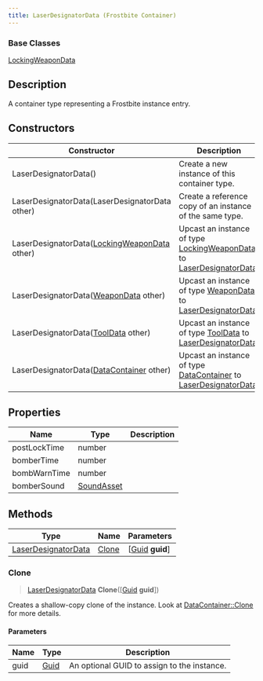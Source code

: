 ```yaml
---
title: LaserDesignatorData (Frostbite Container)
---
```

### Base Classes

[LockingWeaponData](LockingWeaponData)

## Description

A container type representing a Frostbite instance entry.

## Constructors

| Constructor                                                                    | Description                                                                                                                   |
| ------------------------------------------------------------------------------ | ----------------------------------------------------------------------------------------------------------------------------- |
| LaserDesignatorData()                                                          | Create a new instance of this container type.                                                                                 |
| LaserDesignatorData(LaserDesignatorData other)                                 | Create a reference copy of an instance of the same type.                                                                      |
| LaserDesignatorData([LockingWeaponData](LockingWeaponData) other)              | Upcast an instance of type [LockingWeaponData](LockingWeaponData) to [LaserDesignatorData](LaserDesignatorData).              |
| LaserDesignatorData([WeaponData](WeaponData) other)                            | Upcast an instance of type [WeaponData](WeaponData) to [LaserDesignatorData](LaserDesignatorData).                            |
| LaserDesignatorData([ToolData](ToolData) other)                                | Upcast an instance of type [ToolData](ToolData) to [LaserDesignatorData](LaserDesignatorData).                                |
| LaserDesignatorData([DataContainer](/vext/ref/cls/shr/datacontainer) other) | Upcast an instance of type [DataContainer](/vext/ref/cls/shr/datacontainer) to [LaserDesignatorData](LaserDesignatorData). |

## Properties

| Name         | Type                     | Description |
| ------------ | ------------------------ | ----------- |
| postLockTime | number                   |             |
| bomberTime   | number                   |             |
| bombWarnTime | number                   |             |
| bomberSound  | [SoundAsset](SoundAsset) |             |

## Methods

| Type                                       | Name            | Parameters                                     |
| ------------------------------------------ | --------------- | ---------------------------------------------- |
| [LaserDesignatorData](LaserDesignatorData) | [Clone](#clone) | \[[Guid](/vext/ref/cls/shr/guid) **guid**\] |

### Clone

> [LaserDesignatorData](LaserDesignatorData) **Clone**(\[[Guid](/vext/ref/cls/shr/guid) **guid**\])

Creates a shallow-copy clone of the instance. Look at [DataContainer::Clone](/vext/ref/cls/shr/datacontainer#clone) for more details.

#### Parameters

| Name | Type         | Description                                 |
| ---- | ------------ | ------------------------------------------- |
| guid | [Guid](Guid) | An optional GUID to assign to the instance. |
